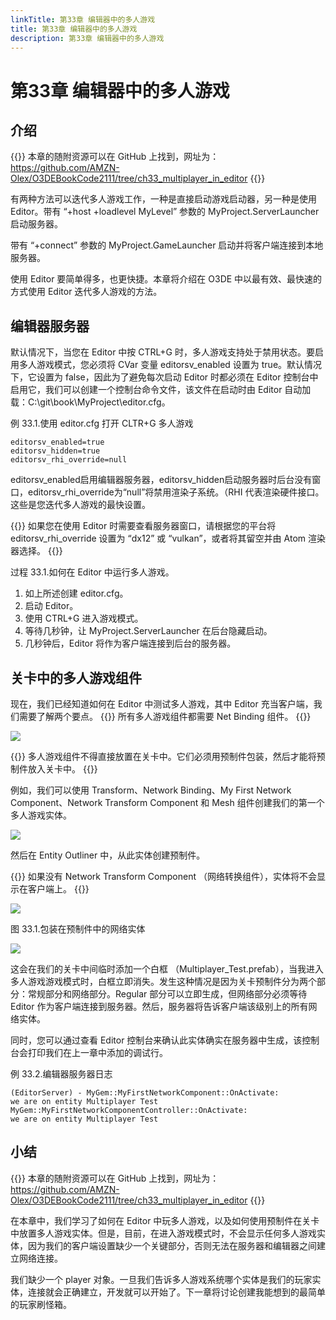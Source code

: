 ```yaml
---
linkTitle: 第33章 编辑器中的多人游戏
title: 第33章 编辑器中的多人游戏
description: 第33章 编辑器中的多人游戏
---
```

# 第33章 编辑器中的多人游戏
## 介绍

{{<note>}}
本章的随附资源可以在 GitHub 上找到，网址为：
https://github.com/AMZN-Olex/O3DEBookCode2111/tree/ch33_multiplayer_in_editor
{{</note>}}

有两种方法可以迭代多人游戏工作，一种是直接启动游戏启动器，另一种是使用 Editor。带有 “+host +loadlevel MyLevel” 参数的 MyProject.ServerLauncher 启动服务器。

带有 “+connect” 参数的 MyProject.GameLauncher 启动并将客户端连接到本地服务器。

使用 Editor 要简单得多，也更快捷。本章将介绍在 O3DE 中以最有效、最快速的方式使用 Editor 迭代多人游戏的方法。

##  编辑器服务器
默认情况下，当您在 Editor 中按 CTRL+G 时，多人游戏支持处于禁用状态。要启用多人游戏模式，您必须将 CVar 变量 editorsv_enabled 设置为 true。默认情况下，它设置为 false，因此为了避免每次启动 Editor 时都必须在 Editor 控制台中启用它，我们可以创建一个控制台命令文件，该文件在启动时由 Editor 自动加载：C:\git\book\MyProject\editor.cfg。

例 33.1.使用 editor.cfg 打开 CLTR+G 多人游戏
```
editorsv_enabled=true
editorsv_hidden=true
editorsv_rhi_override=null
```

editorsv_enabled启用编辑器服务器，editorsv_hidden启动服务器时后台没有窗口，editorsv_rhi_override为“null”将禁用渲染子系统。（RHI 代表渲染硬件接口。这些是您迭代多人游戏的最快设置。

{{<tip>}}
如果您在使用 Editor 时需要查看服务器窗口，请根据您的平台将 editorsv_rhi_override 设置为 “dx12” 或 “vulkan”，或者将其留空并由 Atom 渲染器选择。
{{</tip>}}

过程 33.1.如何在 Editor 中运行多人游戏。
1. 如上所述创建 editor.cfg。
2. 启动 Editor。
3. 使用 CTRL+G 进入游戏模式。
4. 等待几秒钟，让 MyProject.ServerLauncher 在后台隐藏启动。
5. 几秒钟后，Editor 将作为客户端连接到后台的服务器。

##  关卡中的多人游戏组件
现在，我们已经知道如何在 Editor 中测试多人游戏，其中 Editor 充当客户端，我们需要了解两个要点。
{{<note>}}
所有多人游戏组件都需要 Net Binding 组件。
{{</note>}}

![](/images/learning-guide/tutorials/o3de-book/Part11/o3de_book_11_3.PNG)

{{<note>}}
多人游戏组件不得直接放置在关卡中。它们必须用预制件包装，然后才能将预制件放入关卡中。
{{</note>}}

例如，我们可以使用 Transform、Network Binding、My First Network Component、Network Transform Component 和 Mesh 组件创建我们的第一个多人游戏实体。

![](/images/learning-guide/tutorials/o3de-book/Part11/o3de_book_11_4.PNG)

然后在 Entity Outliner 中，从此实体创建预制件。

{{<note>}}
如果没有 Network Transform Component （网络转换组件），实体将不会显示在客户端上。
{{</note>}}

![](/images/learning-guide/tutorials/o3de-book/Part11/o3de_book_11_5.PNG)

图 33.1.包装在预制件中的网络实体

![](/images/learning-guide/tutorials/o3de-book/Part11/o3de_book_11_6.PNG)

这会在我们的关卡中间临时添加一个白框 （Multiplayer_Test.prefab），当我进入多人游戏游戏模式时，白框立即消失。发生这种情况是因为关卡预制件分为两个部分：常规部分和网络部分。Regular 部分可以立即生成，但网络部分必须等待 Editor 作为客户端连接到服务器。然后，服务器将告诉客户端该级别上的所有网络实体。

同时，您可以通过查看 Editor 控制台来确认此实体确实在服务器中生成，该控制台会打印我们在上一章中添加的调试行。

例 33.2.编辑器服务器日志
```
(EditorServer) - MyGem::MyFirstNetworkComponent::OnActivate:
we are on entity Multiplayer Test
MyGem::MyFirstNetworkComponentController::OnActivate:
we are on entity Multiplayer Test
```

## 小结

{{<note>}}
本章的随附资源可以在 GitHub 上找到，网址为：
https://github.com/AMZN-Olex/O3DEBookCode2111/tree/ch33_multiplayer_in_editor
{{</note>}}

在本章中，我们学习了如何在 Editor 中玩多人游戏，以及如何使用预制件在关卡中放置多人游戏实体。但是，目前，在进入游戏模式时，不会显示任何多人游戏实体，因为我们的客户端设置缺少一个关键部分，否则无法在服务器和编辑器之间建立网络连接。

我们缺少一个 player 对象。一旦我们告诉多人游戏系统哪个实体是我们的玩家实体，连接就会正确建立，开发就可以开始了。下一章将讨论创建我能想到的最简单的玩家刷怪箱。
